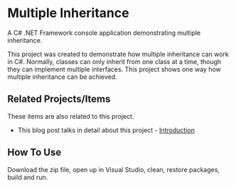 # Multiple Inheritance
A C# .NET Framework console application demonstrating multiple inheritance.

This project was created to demonstrate how multiple inheritance can work in C#.  Normally, classes can only inherit from one class at a time, though they can implement multiple interfaces.  This project shows one way how multiple inheritance can be achieved.

## Related Projects/Items

These items are also related to this project. 

* This blog post talks in detail about this project - 
<a href="https://erichelin.wordpress.com/2016/05/04/multiple-inheritance-in-c/">Introduction</a>

## How To Use

Download the zip file, open up in Visual Studio, clean, restore packages, build and run.


